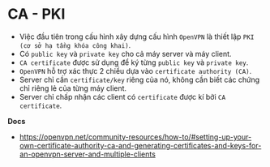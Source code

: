 # CA - PKI
- Việc đầu tiên trong cấu hình xây dựng cấu hình `OpenVPN` là thiết lập `PKI (cơ sở hạ tầng khóa công khai)`.
- Có `public key` và `private key` cho cả máy server và máy client.
- `CA certificate` được sử dụng để ký từng `public key` và `private key`.
- `OpenVPN` hỗ trợ xác thực 2 chiều dựa vào `certificate authority (CA)`.
- Server chỉ cần `certificate/key` riêng của nó, không cần biết các chứng chỉ riêng lẻ của từng máy client.
- Server chỉ chấp nhận các client có `certificate` được kí bởi `CA certificate`.


__Docs__
- https://openvpn.net/community-resources/how-to/#setting-up-your-own-certificate-authority-ca-and-generating-certificates-and-keys-for-an-openvpn-server-and-multiple-clients